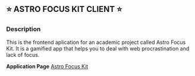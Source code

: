 ## :star: ASTRO FOCUS KIT CLIENT :star:

### Description
This is the frontend aplication for an academic project called Astro Focus Kit. It is a gamified app that helps you to deal with web procrastination and lack of focus.

**Application Page**
[Astro Focus Kit](https://astro-focus-kit-client.vercel.app)